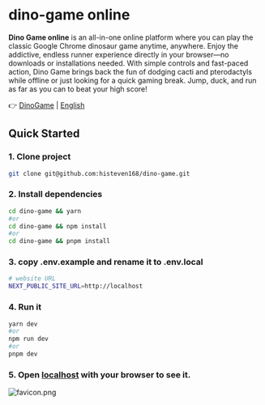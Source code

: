 # dino-game online
**Dino Game online** is an all-in-one online platform where you can play the classic Google Chrome dinosaur game anytime, anywhere. Enjoy the addictive, endless runner experience directly in your browser—no downloads or installations needed. With simple controls and fast-paced action, Dino Game brings back the fun of dodging cacti and pterodactyls while offline or just looking for a quick gaming break. Jump, duck, and run as far as you can to beat your high score!

👉 [DinoGame](https://dinogame.onl) | [English]([[https://github.com/outwebfeng/text-format/blob/main/README.md](https://github.com/histeven168/dino-game/edit/main/README.md)](https://github.com/histeven168/dino-game/edit/main/README.md))


## Quick Started

### 1. Clone project

```bash
git clone git@github.com:histeven168/dino-game.git
```

### 2. Install dependencies

```bash
cd dino-game && yarn
#or
cd dino-game && npm install
#or
cd dino-game && pnpm install
```

### 3. copy .env.example and rename it to .env.local

```bash
# website URL
NEXT_PUBLIC_SITE_URL=http://localhost

```

### 4. Run it

```bash
yarn dev
#or
npm run dev
#or
pnpm dev
```

### 5. Open [localhost](localhost) with your browser to see it.
![favicon.png](https://dinogame.onl/favicon.png)
